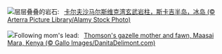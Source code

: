 ![](https://www.bing.com/th?id=OHR.BasaltColumns_ZH-CN0743036217_UHD.jpg&w=1000)层层叠叠的岩石:&nbsp;&ensp;[卡尔夫沙马尔斯维克湾玄武岩柱，斯卡吉半岛，冰岛 (© Arterra Picture Library/Alamy Stock Photo)](https://www.bing.com/th?id=OHR.BasaltColumns_ZH-CN0743036217_UHD.jpg)
<br><br/>
![](https://www.bing.com/th?id=OHR.ThomsonGazelle_EN-US4354285846_UHD.jpg&w=1000)Following mom's lead:&nbsp;&ensp;[Thomson's gazelle mother and fawn, Maasai Mara, Kenya (© Gallo Images/DanitaDelimont.com)](https://www.bing.com/th?id=OHR.ThomsonGazelle_EN-US4354285846_UHD.jpg)
<br><br/>
